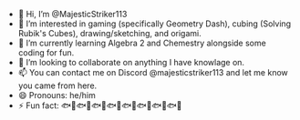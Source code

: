 - 👋 Hi, I’m @MajesticStriker113
- 👀 I’m interested in gaming (specifically Geometry Dash), cubing (Solving Rubik's Cubes), drawing/sketching, and origami.
- 🌱 I’m currently learning Algebra 2 and Chemestry alongside some coding for fun.
- 💞️ I’m looking to collaborate on anything I have knowlage on.
- 📫 You can contact me on Discord @majesticstriker113 and let me know you came from here.
- 😄 Pronouns: he/him
- ⚡ Fun fact: 🐟🍉🐟🍉🐟🍉🐟🍉🐟🍉🐟🍉🐟🍉🐟🍉

<!---
MajesticStriker113/MajesticStriker113 is a ✨ special ✨ repository because its `README.md` (this file) appears on your GitHub profile.
You can click the Preview link to take a look at your changes.
--->
